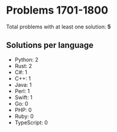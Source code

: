 # Problems 1701-1800

Total problems with at least one solution: **5**

## Solutions per language

- Python: 2
- Rust: 2
- C#: 1
- C++: 1
- Java: 1
- Perl: 1
- Swift: 1
- Go: 0
- PHP: 0
- Ruby: 0
- TypeScript: 0
